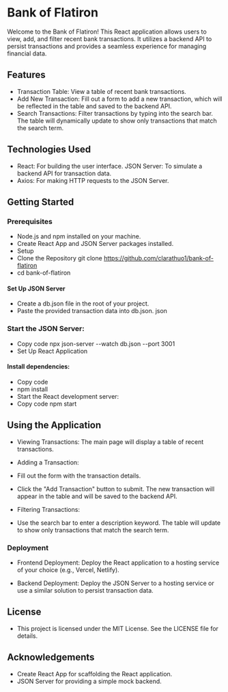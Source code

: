 # Bank of Flatiron
Welcome to the Bank of Flatiron! This React application allows users to view, add, and filter recent bank transactions. It utilizes a backend API to persist transactions and provides a seamless experience for managing financial data.

## Features
- Transaction Table: View a table of recent bank transactions.
- Add New Transaction: Fill out a form to add a new transaction, which will be reflected in the table and saved to the backend API.
- Search Transactions: Filter transactions by typing into the search bar. The table will dynamically update to show only transactions that match the search term.
## Technologies Used
- React: For building the user interface.
JSON Server: To simulate a backend API for transaction data.
- Axios: For making HTTP requests to the JSON Server.
## Getting Started
### Prerequisites
- Node.js and npm installed on your machine.
- Create React App and JSON Server packages installed.
- Setup
- Clone the Repository
git clone https://github.com/clarathuo1/bank-of-flatiron
- cd bank-of-flatiron
#### Set Up JSON Server

- Create a db.json file in the root of your project.
- Paste the provided transaction data into db.json.
json

### Start the JSON Server:

- Copy code
npx json-server --watch db.json --port 3001
- Set Up React Application

#### Install dependencies:


- Copy code
- npm install
- Start the React development server:
- Copy code
npm start


## Using the Application
- Viewing Transactions: The main page will display a table of recent transactions.

- Adding a Transaction:

- Fill out the form with the transaction details.
- Click the "Add Transaction" button to submit.
The new transaction will appear in the table and will be saved to the backend API.
- Filtering Transactions:

- Use the search bar to enter a description keyword.
The table will update to show only transactions that match the search term.
### Deployment
- Frontend Deployment: Deploy the React application to a hosting service of your choice (e.g., Vercel, Netlify).

- Backend Deployment: Deploy the JSON Server to a hosting service or use a similar solution to persist transaction data.


## License
- This project is licensed under the MIT License. See the LICENSE file for details.

## Acknowledgements
- Create React App for scaffolding the React application.
- JSON Server for providing a simple mock backend.

